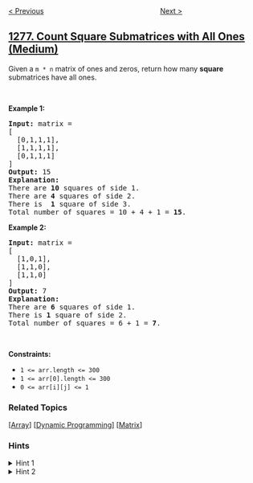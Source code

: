 <!--|This file generated by command(leetcode description); DO NOT EDIT.    |-->
<!--+----------------------------------------------------------------------+-->
<!--|@author    openset <openset.wang@gmail.com>                           |-->
<!--|@link      https://github.com/openset                                 |-->
<!--|@home      https://github.com/openset/leetcode                        |-->
<!--+----------------------------------------------------------------------+-->

[< Previous](../number-of-burgers-with-no-waste-of-ingredients "Number of Burgers with No Waste of Ingredients")
　　　　　　　　　　　　　　　　
[Next >](../palindrome-partitioning-iii "Palindrome Partitioning III")

## [1277. Count Square Submatrices with All Ones (Medium)](https://leetcode.com/problems/count-square-submatrices-with-all-ones "统计全为 1 的正方形子矩阵")

<p>Given a <code>m * n</code> matrix of ones and zeros, return how many <strong>square</strong> submatrices have all ones.</p>

<p>&nbsp;</p>
<p><strong>Example 1:</strong></p>

<pre>
<strong>Input:</strong> matrix =
[
&nbsp; [0,1,1,1],
&nbsp; [1,1,1,1],
&nbsp; [0,1,1,1]
]
<strong>Output:</strong> 15
<strong>Explanation:</strong> 
There are <strong>10</strong> squares of side 1.
There are <strong>4</strong> squares of side 2.
There is  <strong>1</strong> square of side 3.
Total number of squares = 10 + 4 + 1 = <strong>15</strong>.
</pre>

<p><strong>Example 2:</strong></p>

<pre>
<strong>Input:</strong> matrix = 
[
  [1,0,1],
  [1,1,0],
  [1,1,0]
]
<strong>Output:</strong> 7
<strong>Explanation:</strong> 
There are <b>6</b> squares of side 1.  
There is <strong>1</strong> square of side 2. 
Total number of squares = 6 + 1 = <b>7</b>.
</pre>

<p>&nbsp;</p>
<p><strong>Constraints:</strong></p>

<ul>
	<li><code>1 &lt;= arr.length&nbsp;&lt;= 300</code></li>
	<li><code>1 &lt;= arr[0].length&nbsp;&lt;= 300</code></li>
	<li><code>0 &lt;= arr[i][j] &lt;= 1</code></li>
</ul>

### Related Topics
  [[Array](../../tag/array/README.md)]
  [[Dynamic Programming](../../tag/dynamic-programming/README.md)]
  [[Matrix](../../tag/matrix/README.md)]

### Hints
<details>
<summary>Hint 1</summary>
Create an additive table that counts the sum of elements of submatrix with the superior corner at (0,0).
</details>

<details>
<summary>Hint 2</summary>
Loop over all subsquares in O(n^3) and check if the sum make the whole array to be ones, if it checks then add 1 to the answer.
</details>
